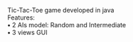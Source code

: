 Tic-Tac-Toe game developed in java  
Features:  
**•** 2 AIs model: Random and Intermediate  
**•** 3 views GUI
